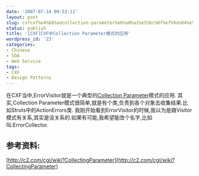 ```yaml
---
date: '2007-07-14 09:52:11'
layout: post
slug: cxfcxf%e4%b8%adcollection-parameter%e6%a8%a1%e5%bc%8f%e7%9a%84%e5%ba%94%e7%94%a8
status: publish
title: '[CXF]CXF中Collection Parameter模式的应用'
wordpress_id: '23'
categories:
- Chinese
- SOA
- Web Service
tags:
- CXF
- Design Patterns
---
```


在CXF当中,ErrorVisitor就是一个典型的[Collection Parameter](http://c2.com/cgi/wiki?CollectingParameter)模式的应用.
其实,Collection Parameter模式很简单,就是有个类,负责到各个对象去收集结果.比如Struts中的ActionErrors类.
我刚开始看到ErrorVisitor的时候,我以为是跟Visitor模式有关系,其实是没关系的.如果有可能,我希望能改个名字,比如叫:ErrorCollector. 

参考资料:
--------------------
[http://c2.com/cgi/wiki?CollectingParameter](http://c2.com/cgi/wiki?CollectingParameter)


